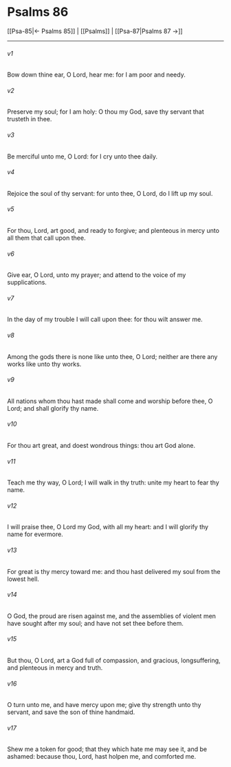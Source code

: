 # Psalms 86

[[Psa-85|← Psalms 85]] | [[Psalms]] | [[Psa-87|Psalms 87 →]]
***

###### v1
Bow down thine ear, O Lord, hear me: for I am poor and needy.
###### v2
Preserve my soul; for I am holy: O thou my God, save thy servant that trusteth in thee.
###### v3
Be merciful unto me, O Lord: for I cry unto thee daily.
###### v4
Rejoice the soul of thy servant: for unto thee, O Lord, do I lift up my soul.
###### v5
For thou, Lord, art good, and ready to forgive; and plenteous in mercy unto all them that call upon thee.
###### v6
Give ear, O Lord, unto my prayer; and attend to the voice of my supplications.
###### v7
In the day of my trouble I will call upon thee: for thou wilt answer me.
###### v8
Among the gods there is none like unto thee, O Lord; neither are there any works like unto thy works.
###### v9
All nations whom thou hast made shall come and worship before thee, O Lord; and shall glorify thy name.
###### v10
For thou art great, and doest wondrous things: thou art God alone.
###### v11
Teach me thy way, O Lord; I will walk in thy truth: unite my heart to fear thy name.
###### v12
I will praise thee, O Lord my God, with all my heart: and I will glorify thy name for evermore.
###### v13
For great is thy mercy toward me: and thou hast delivered my soul from the lowest hell.
###### v14
O God, the proud are risen against me, and the assemblies of violent men have sought after my soul; and have not set thee before them.
###### v15
But thou, O Lord, art a God full of compassion, and gracious, longsuffering, and plenteous in mercy and truth.
###### v16
O turn unto me, and have mercy upon me; give thy strength unto thy servant, and save the son of thine handmaid.
###### v17
Shew me a token for good; that they which hate me may see it, and be ashamed: because thou, Lord, hast holpen me, and comforted me. 
